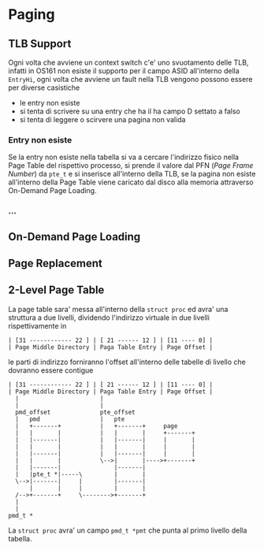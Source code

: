 # Paging

## TLB Support

Ogni volta che avviene un context switch c'e' uno svuotamento delle TLB,
infatti in OS161 non esiste il supporto per il campo ASID all'interno della
`EntryHi`, ogni volta che avviene un fault nella TLB vengono possono essere per
diverse casistiche
- le entry non esiste
- si tenta di scrivere su una entry che ha il ha campo D settato a falso
- si tenta di leggere o scirvere una pagina non valida

### Entry non esiste

Se la entry non esiste nella tabella si va a cercare l'indirizzo fisico nella
Page Table del rispettivo processo, si prende il valore dal PFN 
(*Page Frame Number*) da `pte_t` e si inserisce all'interno della TLB, se la 
pagina non esiste all'interno della Page Table viene caricato dal disco alla
memoria attraverso On-Demand Page Loading.

### ...

## On-Demand Page Loading


## Page Replacement


## 2-Level Page Table

La page table sara' messa all'interno della `struct proc` ed avra' una struttura a
due livelli, dividendo l'indirizzo virtuale in due livelli rispettivamente in
```
| [31 ------------ 22 ] | [ 21 ------ 12 ] | [11 ---- 0] |
| Page Middle Directory | Paga Table Entry | Page Offset |
```
le parti di indirizzo forniranno l'offset all'interno delle tabelle di livello
che dovranno essere contigue
```
| [31 ------------ 22 ] | [ 21 ------ 12 ] | [11 ---- 0] |
| Page Middle Directory | Paga Table Entry | Page Offset |
  |                       |                               
  |                       |                               
  pmd_offset              pte_offset                               
  |   pmd                 |   pte                         
  |   +-------+           |   +-------+     page                       
  |   |       |           |   |       |     +-------+                       
  |   |-------|           |   |-------|     |       |                       
  |   |       |           |   |       |     |       |                       
  |   |-------|           |   |-------|     |       |                       
  |   |       |           \-->|       |---->+-------+                           
  |   |-------|               |-------|                            
  |   |pte_t *|-----\         |       |                            
  \-->|-------|     |         |-------|                            
      |       |     |         |       |                            
  /-->+-------+     \-------->+-------+                            
  |                                                            
  |                                                            
pmd_t *
```

La `struct proc` avra' un campo `pmd_t *pmt` che punta al primo livello della tabella.